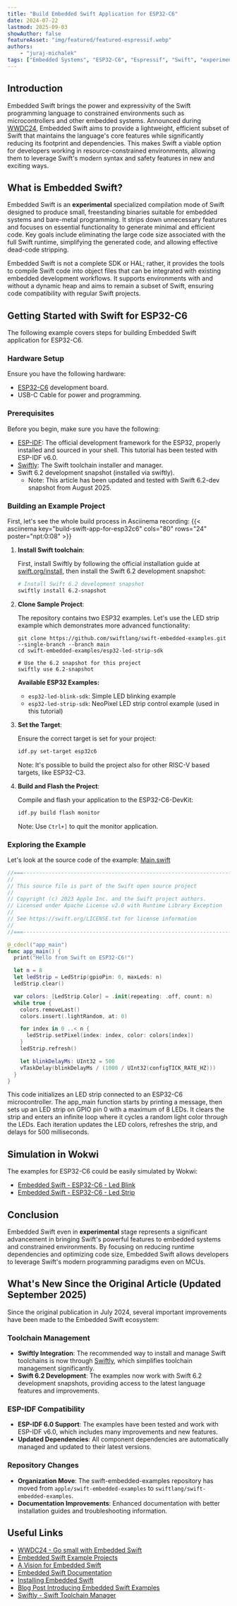 ```yaml
---
title: "Build Embedded Swift Application for ESP32-C6"
date: 2024-07-22
lastmod: 2025-09-03
showAuthor: false
featureAsset: "img/featured/featured-espressif.webp"
authors:
    - "juraj-michalek"
tags: ["Embedded Systems", "ESP32-C6", "Espressif", "Swift", "experimental"]
---
```


## Introduction

Embedded Swift brings the power and expressivity of the Swift programming language to constrained environments such as microcontrollers and other embedded systems. Announced during [WWDC24](https://developer.apple.com/videos/play/wwdc2024/10197/), Embedded Swift aims to provide a lightweight, efficient subset of Swift that maintains the language's core features while significantly reducing its footprint and dependencies. This makes Swift a viable option for developers working in resource-constrained environments, allowing them to leverage Swift's modern syntax and safety features in new and exciting ways.

## What is Embedded Swift?

Embedded Swift is an **experimental** specialized compilation mode of Swift designed to produce small, freestanding binaries suitable for embedded systems and bare-metal programming. It strips down unnecessary features and focuses on essential functionality to generate minimal and efficient code. Key goals include eliminating the large code size associated with the full Swift runtime, simplifying the generated code, and allowing effective dead-code stripping.

Embedded Swift is not a complete SDK or HAL; rather, it provides the tools to compile Swift code into object files that can be integrated with existing embedded development workflows. It supports environments with and without a dynamic heap and aims to remain a subset of Swift, ensuring code compatibility with regular Swift projects.

## Getting Started with Swift for ESP32-C6

The following example covers steps for building Embedded Swift application for ESP32-C6.

### Hardware Setup

Ensure you have the following hardware:

- [ESP32-C6](https://www.espressif.com/en/products/socs/esp32-c6) development board.
- USB-C Cable for power and programming.

### Prerequisites

Before you begin, make sure you have the following:

- [ESP-IDF](https://docs.espressif.com/projects/esp-idf/en/stable/esp32/get-started/index.html): The official development framework for the ESP32, properly installed and sourced in your shell. This tutorial has been tested with ESP-IDF v6.0.
- [Swiftly](https://www.swift.org/install/): The Swift toolchain installer and manager.
- Swift 6.2 development snapshot (installed via swiftly).
  - Note: This article has been updated and tested with Swift 6.2-dev snapshot from August 2025.

### Building an Example Project

First, let's see the whole build process in Asciinema recording:
{{< asciinema key="build-swift-app-for-esp32c6" cols="80" rows="24" poster="npt:0:08" >}}

1. **Install Swift toolchain**:

   First, install Swiftly by following the official installation guide at [swift.org/install](https://www.swift.org/install/), then install the Swift 6.2 development snapshot:

   ```bash
   # Install Swift 6.2 development snapshot
   swiftly install 6.2-snapshot
   ```

2. **Clone Sample Project**:

   The repository contains two ESP32 examples. Let's use the LED strip example which demonstrates more advanced functionality:

   ```shell
   git clone https://github.com/swiftlang/swift-embedded-examples.git --single-branch --branch main
   cd swift-embedded-examples/esp32-led-strip-sdk
   
   # Use the 6.2 snapshot for this project
   swiftly use 6.2-snapshot
   ```

   **Available ESP32 Examples:**
   - `esp32-led-blink-sdk`: Simple LED blinking example
   - `esp32-led-strip-sdk`: NeoPixel LED strip control example (used in this tutorial)


3. **Set the Target**:

   Ensure the correct target is set for your project:

   ```bash
   idf.py set-target esp32c6
   ```

   Note: It's possible to build the project also for other RISC-V based targets, like ESP32-C3.

4. **Build and Flash the Project**:

   Compile and flash your application to the ESP32-C6-DevKit:

   ```bash
   idf.py build flash monitor
   ```

   Note: Use `Ctrl+]` to quit the monitor application.

### Exploring the Example

Let's look at the source code of the example: [Main.swift](https://github.com/swiftlang/swift-embedded-examples/blob/main/esp32-led-strip-sdk/main/Main.swift)
```swift
//===----------------------------------------------------------------------===//
//
// This source file is part of the Swift open source project
//
// Copyright (c) 2023 Apple Inc. and the Swift project authors.
// Licensed under Apache License v2.0 with Runtime Library Exception
//
// See https://swift.org/LICENSE.txt for license information
//
//===----------------------------------------------------------------------===//

@_cdecl("app_main")
func app_main() {
  print("Hello from Swift on ESP32-C6!")

  let n = 8
  let ledStrip = LedStrip(gpioPin: 0, maxLeds: n)
  ledStrip.clear()

  var colors: [LedStrip.Color] = .init(repeating: .off, count: n)
  while true {
    colors.removeLast()
    colors.insert(.lightRandom, at: 0)

    for index in 0 ..< n {
      ledStrip.setPixel(index: index, color: colors[index])
    }
    ledStrip.refresh()

    let blinkDelayMs: UInt32 = 500
    vTaskDelay(blinkDelayMs / (1000 / UInt32(configTICK_RATE_HZ)))
  }
}
```

This code initializes an LED strip connected to an ESP32-C6 microcontroller. The app_main function starts by printing a message, then sets up an LED strip on GPIO pin 0 with a maximum of 8 LEDs. It clears the strip and enters an infinite loop where it cycles a random light color through the LEDs. Each iteration updates the LED colors, refreshes the strip, and delays for 500 milliseconds.

## Simulation in Wokwi

The examples for ESP32-C6 could be easily simulated by Wokwi:

- [Embedded Swift - ESP32-C6 - Led Blink](https://wokwi.com/experimental/viewer?diagram=https://raw.githubusercontent.com/georgik/swift-embedded-examples/feature/wokwi/esp32-led-blink-sdk/diagram.json&firmware=https://github.com/georgik/swift-embedded-examples/releases/download/v0.1/embedded-swift-esp32-c6-led-blink-sdk.uf2.bin)
- [Embedded Swift - ESP32-C6 - Led Strip](https://wokwi.com/experimental/viewer?diagram=https://raw.githubusercontent.com/georgik/swift-embedded-examples/feature/wokwi/esp32-led-strip-sdk/diagram.json&firmware=https://github.com/georgik/swift-embedded-examples/releases/download/v0.1/embedded-swift-esp32-c6-led-strip-sdk.uf2.bin)

## Conclusion

Embedded Swift even in **experimental** stage represents a significant advancement in bringing Swift's powerful features to embedded systems and constrained environments. By focusing on reducing runtime dependencies and optimizing code size, Embedded Swift allows developers to leverage Swift's modern programming paradigms even on MCUs.

## What's New Since the Original Article (Updated September 2025)

Since the original publication in July 2024, several important improvements have been made to the Embedded Swift ecosystem:

### Toolchain Management
- **Swiftly Integration**: The recommended way to install and manage Swift toolchains is now through [Swiftly](https://www.swift.org/install/macos/#using-swiftly), which simplifies toolchain management significantly.
- **Swift 6.2 Development**: The examples now work with Swift 6.2 development snapshots, providing access to the latest language features and improvements.

### ESP-IDF Compatibility
- **ESP-IDF 6.0 Support**: The examples have been tested and work with ESP-IDF v6.0, which includes many improvements and new features.
- **Updated Dependencies**: All component dependencies are automatically managed and updated to their latest versions.

### Repository Changes
- **Organization Move**: The swift-embedded-examples repository has moved from `apple/swift-embedded-examples` to `swiftlang/swift-embedded-examples`.
- **Documentation Improvements**: Enhanced documentation with better installation guides and troubleshooting information.

## Useful Links

- [WWDC24 - Go small with Embedded Swift](https://developer.apple.com/videos/play/wwdc2024/10197/)
- [Embedded Swift Example Projects](https://github.com/swiftlang/swift-embedded-examples)
- [A Vision for Embedded Swift](https://github.com/swiftlang/swift-evolution/blob/main/visions/embedded-swift.md)
- [Embedded Swift Documentation](https://www.swift.org/get-started/embedded/)
- [Installing Embedded Swift](https://docs.swift.org/embedded/documentation/embedded/installembeddedswift/)
- [Blog Post Introducing Embedded Swift Examples](https://www.swift.org/blog/embedded-swift-examples/)
- [Swiftly - Swift Toolchain Manager](https://www.swift.org/install/macos/#using-swiftly)
